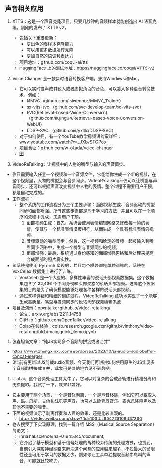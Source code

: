 ## 声音相关应用

1. XTTS：这是一个声音克隆项目，只要几秒钟的音频样本就能创造出 AI 语音克隆。刚刚的发布了 XTTS v2，
   - 包括以下重要更新：
     - 更出色的零样本克隆能力
     - 可以用更多数据进行克隆
     - 更加自然的语调和表达力
   - 项目地址：github.com/coqui-ai/tts
   - HuggingFace 上的测试地址：https://huggingface.co/coqui/XTTS-v2


1. Voice Changer 是一款实时语音转换客户端，支持Windows和Mac。
    - 它可以实时变声成其他人或者虚拟角色的音色，可以接入多种语音转换技术，例如：
      - MMVC（github.com/isletennos/MMVC_Trainer）
      - so-vits-svc （github.com/svc-develop-team/so-vits-svc）
      - RVC(Retrieval-based-Voice-Conversion) （github.com/liujing04/Retrieval-based-Voice-Conversion-WebUI）
      - DDSP-SVC （github.com/yxlllc/DDSP-SVC）
    - 对于如何使用，有一个YouTube教学视频讲的蛮详细：www.youtube.com/watch?v=_JXbvSTGPoo
    - 项目地址：github.com/w-okada/voice-changer
    - [图](https://wx4.sinaimg.cn/large/66fd066bgy1hj3l4ssth0j20lg07ydik.jpg)

1. VideoReTalking：让视频中的人物的嘴型与输入的声音同步。
  - 你只需要输入任意一个视频和一个音频文件，它能给你生成一个新的视频，在这个视频里，人物的嘴型会与音频同步。VideoReTalking不仅可以让嘴型与声音同步，还可以根据声音改变视频中人物的表情。整个过程不需要用户干预，都是自动完成的。
  - 工作流程：
    - 整个系统的工作流程分为三个主要步骤：面部视频生成、音频驱动的嘴型同步和面部增强。所有这些步骤都是基于学习的方法，并且可以在一个顺序的流程中完成，无需用户干预。
      1. 面部视频生成：首先，系统会使用表情编辑网络来修改每一帧的表情，使其与一个标准表情模板相符，从而生成一个具有标准表情的视频。
      2. 音频驱动的嘴型同步：然后，这个视频和给定的音频一起被输入到嘴型同步网络中，生成一个嘴型与音频同步的视频。
      3. 面部增强：最后，系统通过身份感知的面部增强网络和后处理来提高合成面部的照片真实性。
  - 该系统是使用 PyTorch 实现的，并且每个模块都是单独训练的。系统在 VoxCeleb 数据集上进行了训练。
    - VoxCeleb 是一个大型的、多样性丰富的说话头部视频数据集。这个数据集包含了 22,496 个不同身份和头部姿态的说话头部视频。选择这个数据集的目的是为了确保模型能够处理各种各样的说话头部视频。
    - 通过这样详细和精细的训练过程，VideoReTalking 成功地实现了一个能够生成高质量、嘴型与音频同步的说话头部视频编辑系统
  - 项目及演示：opentalker.github.io/video-retalking/
    - 论文：arxiv.org/abs/2211.14758
    - GitHub：github.com/OpenTalker/video-retalking
    - Colab在线体验：colab.research.google.com/github/vinthony/video-retalking/blob/main/quick_demo.ipynb


1. 张鑫旭新文章：“纯JS实现多个音频的拼接或者合并” 
  - https://www.zhangxinxu.com/wordpress/2023/10/js-audio-audiobuffer-concat-merge/
  - 3年前有更新过JS剪裁audio音频，今天我们再讲讲如何使用原生的JS实现多个音频的拼接或合并，此文可是其他地方见不到的哟。 ​​​


1. lalal.ai，这个音频处理工具太牛了，它可以对复杂的合成音轨进行精准分离和无损提取。我试了一下，效果非常好。
  - 它主要用于两个场景，一个是音轨剥离，一个是声音移除，例如它可以提取人声、鼓、贝斯、吉他和弦乐等声音，也可以去除背景音乐、麦克风隆隆声以及其他不需要的噪音。
  - 下面的视频演示了剥离伴奏和人声的效果，还是比较直观的。
    - https://video.weibo.com/show?fid=1034:4954729168437260
  - 也去搜罗了下实现原理，找到一篇介绍 MSS（Musical Source Separation）的论文：
    - inria.hal.science/hal-01945345/document，
    - 它介绍了基于模型和基于信号处理的两种较为传统的处理方式，也提到，当前引入深度神经网络来解决这个问题的应用越来越多，不过最大的局限性还是可用于学习的数据太少，例如你让工具单独提取音频中鸟叫的声音，可能就比较吃力。





